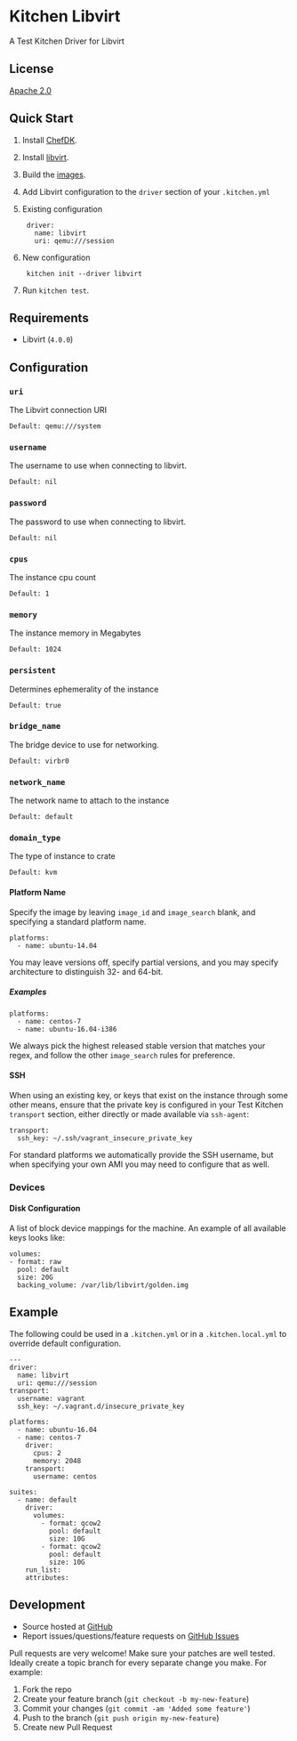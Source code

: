 # Kitchen Libvirt

A Test Kitchen Driver for Libvirt

## License

[Apache 2.0][license]

## Quick Start

1. Install [ChefDK](https://downloads.chef.io/chefdk).
2. Install [libvirt](docs/installing_libvirt.md).
3. Build the [images](images/README.md).
4. Add Libvirt configuration to the `driver` section of your `.kitchen.yml`
  1. Existing configuration

          driver:
            name: libvirt
            uri: qemu:///session

  2. New configuration

          kitchen init --driver libvirt

5. Run `kitchen test`.

## Requirements

* Libvirt (`4.0.0`)

## Configuration

### `uri`

The Libvirt connection URI

    Default: qemu:///system

### `username`

The username to use when connecting to libvirt.

    Default: nil

### `password`

The password to use when connecting to libvirt.

    Default: nil

### `cpus`

The instance cpu count

    Default: 1

### `memory`

The instance memory in Megabytes

    Default: 1024

### `persistent`

Determines ephemerality of the instance

    Default: true

### `bridge_name`

The bridge device to use for networking.

    Default: virbr0


### `network_name`

The network name to attach to the instance

    Default: default

### `domain_type`

The type of instance to crate

    Default: kvm

#### Platform Name

Specify the image by leaving `image_id` and `image_search`
blank, and specifying a standard platform name.

    platforms:
      - name: ubuntu-14.04

You may leave versions off, specify partial versions, and you may specify architecture to distinguish 32- and 64-bit.

##### Examples

    platforms:
      - name: centos-7
      - name: ubuntu-16.04-i386

We always pick the highest released stable version that matches your regex, and
follow the other `image_search` rules for preference.

#### SSH

When using an existing key, or keys that exist on the instance through some other means, ensure that the private key is configured in your Test Kitchen `transport` section, either directly or made available via `ssh-agent`:

    transport:
      ssh_key: ~/.ssh/vagrant_insecure_private_key

For standard platforms we automatically provide the SSH username, but when specifying your own AMI you may need to configure that as well.

### Devices

#### Disk Configuration

A list of block device mappings for the machine.  An example of all available keys looks like:

    volumes:
    - format: raw
      pool: default
      size: 20G
      backing_volume: /var/lib/libvirt/golden.img

## Example

The following could be used in a `.kitchen.yml` or in a `.kitchen.local.yml`
to override default configuration.

    ---
    driver:
      name: libvirt
      uri: qemu:///session
    transport:
      username: vagrant
      ssh_key: ~/.vagrant.d/insecure_private_key

    platforms:
      - name: ubuntu-16.04
      - name: centos-7
        driver:
          cpus: 2
          memory: 2048
        transport:
          username: centos

    suites:
      - name: default
        driver:
          volumes:
            - format: qcow2
              pool: default
              size: 10G
            - format: qcow2
              pool: default
              size: 10G
        run_list:
        attributes:


## Development

* Source hosted at [GitHub][repo]
* Report issues/questions/feature requests on [GitHub Issues][issues]

Pull requests are very welcome! Make sure your patches are well tested.
Ideally create a topic branch for every separate change you make. For
example:

1. Fork the repo
2. Create your feature branch (`git checkout -b my-new-feature`)
3. Commit your changes (`git commit -am 'Added some feature'`)
4. Push to the branch (`git push origin my-new-feature`)
5. Create new Pull Request


[author]:           https://github.com/brandocorp
[issues]:           https://github.com/brandocorp/kitchen-libvirt/issues
[license]:          https://github.com/brandocorp/kitchen-libvirt/blob/master/LICENSE
[repo]:             https://github.com/brandocorp/kitchen-libvirt
[driver_usage]:     https://github.com/brandocorp/kitchen-libvirt
[chef_omnibus_dl]:  https://downloads.chef.io/chef
[kitchenci]:        https://kitchen.ci/
